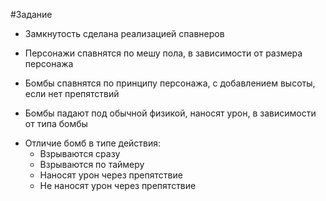 ﻿#Задание

- Замкнутость сделана реализацией спавнеров

+ Персонажи спавнятся по мешу пола, в зависимости от размера персонажа

- Бомбы спавнятся по принципу персонажа, с добавлением высоты, если нет препятствий

+ Бомбы падают под обычной физикой, наносят урон, в зависимости от типа бомбы

- Отличие бомб в типе действия:
  - Взрываются сразу
  - Взрываются по таймеру
  - Наносят урон через препятствие
  - Не наносят урон через препятствие
